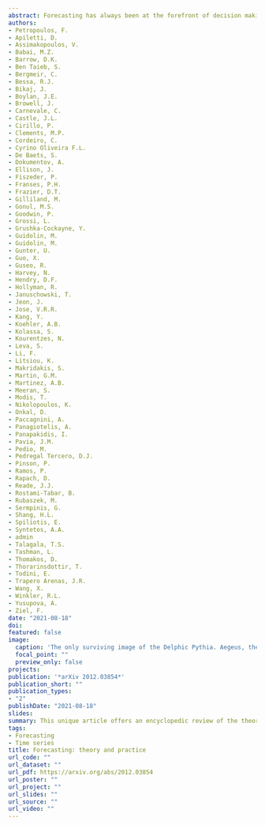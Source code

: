 ```yaml
---
abstract: Forecasting has always been at the forefront of decision making and planning. The uncertainty that surrounds the future is both exciting and challenging, with individuals and organisations seeking to minimise risks and maximise utilities. The large number of forecasting applications calls for a diverse set of forecasting methods to tackle real-life challenges. This article provides a non-systematic review of the theory and the practice of forecasting. We provide an overview of a wide range of theoretical, state-of-the-art models, methods, principles, and approaches to prepare, produce, organise, and evaluate forecasts. We then demonstrate how such theoretical concepts are applied in a variety of real-life contexts.We do not claim that this review is an exhaustive list of methods and applications. However, we wish that our encyclopedic presentation will offer a point of reference for the rich work that has been undertaken over the last decades, with some key insights for the future of forecasting theory and practice. Given its encyclopedic nature, the intended mode of reading is non-linear. We offer cross-references to allow the readers to navigate through the various topics. We complement the theoretical concepts and applications covered by large lists of free or open-source software implementations and publicly-available databases.
authors:
- Petropoulos, F.
- Apiletti, D.
- Assimakopoulos, V.
- Babai, M.Z.
- Barrow, D.K.
- Ben Taieb, S.
- Bergmeir, C.
- Bessa, R.J.
- Bikaj, J.
- Boylan, J.E.
- Browell, J.
- Carnevale, C.
- Castle, J.L.
- Cirillo, P.
- Clements, M.P.
- Cordeiro, C.
- Cyrino Oliveira F.L.
- De Baets, S.
- Dokumentov, A.
- Ellison, J.
- Fiszeder, P.
- Franses, P.H.
- Frazier, D.T.
- Gilliland, M.
- Gonul, M.S.
- Goodwin, P.
- Grossi, L.
- Grushka-Cockayne, Y.
- Guidolin, M.
- Guidolin, M.
- Gunter, U.
- Guo, X.
- Guseo, R.
- Harvey, N.
- Hendry, D.F.
- Hollyman, R.
- Januschowski, T.
- Jeon, J.
- Jose, V.R.R.
- Kang, Y.
- Koehler, A.B.
- Kolassa, S.
- Kourentzes, N.
- Leva, S.
- Li, F.
- Litsiou, K.
- Makridakis, S.
- Martin, G.M.
- Martinez, A.B.
- Meeran, S.
- Modis, T.
- Nikolopoulos, K.
- Onkal, D.
- Paccagnini, A.
- Panagiotelis, A.
- Panapakidis, I.
- Pavia, J.M.
- Pedio, M.
- Pedregal Tercero, D.J.
- Pinson, P.
- Ramos, P.
- Rapach, D.
- Reade, J.J.
- Rostami-Tabar, B.
- Rubaszek, M.
- Sermpinis, G.
- Shang, H.L.
- Spiliotis, E.
- Syntetos, A.A.
- admin 
- Talagala, T.S.
- Tashman, L.
- Thomakos, D.
- Thorarinsdottir, T.
- Todini, E.
- Trapero Arenas, J.R.
- Wang, X.
- Winkler, R.L.
- Yusupova, A.
- Ziel, F. 
date: "2021-08-18"
doi: 
featured: false
image:
  caption: 'The only surviving image of the Delphic Pythia. Aegeus, the mythical king of Athens, consulting the oracle. Attic red-figure kylix, c. 440???430 BC, Berlin Museum, inv. 2538. Image Credit: https://www.researchgate.net/publication/262091264_Oracle_Trees_in_the_Ancient_Hellenic_World  (de Carvalho, L. M., Fernandes, F. M., \& Bowden, H. (2011). Oracle Trees in the Ancient Hellenic World. Harvard Papers in Botany, 16(2), 425-427.)'
  focal_point: ""
  preview_only: false
projects:
publication: '*arXiv 2012.03854*'
publication_short: ""
publication_types:
- "2"
publishDate: "2021-08-18"
slides: 
summary: This unique article offers an encyclopedic review of the theory and practice of forecasting. This article is written by 80 experts from 22 countries and 72 institutions/organisations.
tags:
- Forecasting
- Time series
title: Forecasting: theory and practice
url_code: ""
url_dataset: ""
url_pdf: https://arxiv.org/abs/2012.03854
url_poster: ""
url_project: ""
url_slides: ""
url_source: ""
url_video: ""
---
```


